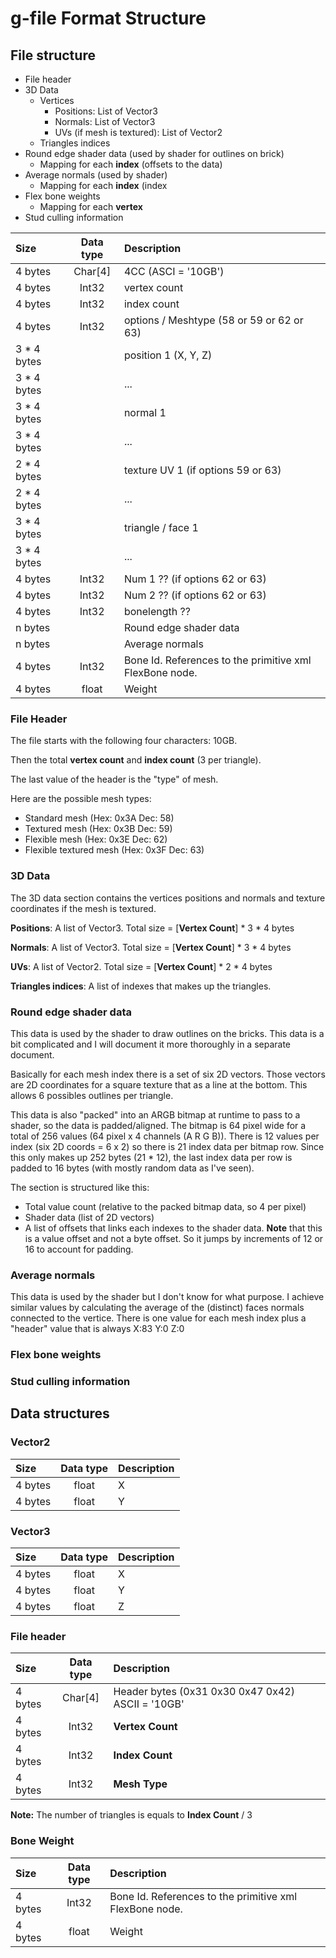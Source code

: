 # g-file Format Structure
## File structure
* File header
* 3D Data
  * Vertices
    * Positions: List of Vector3
    * Normals: List of Vector3
    * UVs (if mesh is textured): List of Vector2
  * Triangles indices
* Round edge shader data (used by shader for outlines on brick)
  * Mapping for each **index** (offsets to the data)
* Average normals (used by shader)
  * Mapping for each **index** (index
* Flex bone weights
  * Mapping for each **vertex**
* Stud culling information


Size | Data type | Description 
:------- | :---: | :--- 
 4 bytes     | Char[4] | 4CC (ASCI = '10GB')
 4 bytes     | Int32   | vertex count
 4 bytes     | Int32   | index count
 4 bytes     | Int32   | options / Meshtype (58 or 59 or 62 or 63)
 3 * 4 bytes |         | position 1 (X, Y, Z)
 3 * 4 bytes |         | ...
 3 * 4 bytes |         | normal 1
 3 * 4 bytes |         | ...
 2 * 4 bytes |         | texture UV 1 (if options 59 or 63)
 2 * 4 bytes |         | ...
 3 * 4 bytes |         | triangle / face 1
 3 * 4 bytes |         | ...
 4 bytes     | Int32   | Num 1 ?? (if options 62 or 63)
 4 bytes     | Int32   | Num 2 ?? (if options 62 or 63)
 4 bytes     | Int32   | bonelength ??
 n bytes     |         | Round edge shader data
 n bytes     |         | Average normals
 4 bytes     | Int32   | Bone Id. References to the primitive xml FlexBone node.
 4 bytes     | float   | Weight
 
### File Header
The file starts with the following four characters: 10GB.

Then the total **vertex count** and **index count** (3 per triangle).

The last value of the header is the "type" of mesh.

Here are the possible mesh types:
* Standard mesh (Hex: 0x3A Dec: 58)
* Textured mesh (Hex: 0x3B Dec: 59)
* Flexible mesh (Hex: 0x3E Dec: 62)
* Flexible textured mesh (Hex: 0x3F Dec: 63)

### 3D Data
The 3D data section contains the vertices positions and normals and texture coordinates if the mesh is textured.

**Positions**: A list of Vector3. Total size = [**Vertex Count**] \* 3 \* 4 bytes

**Normals**: A list of Vector3. Total size = [**Vertex Count**] \* 3 \* 4 bytes

**UVs**: A list of Vector2. Total size = [**Vertex Count**] \* 2 \* 4 bytes

**Triangles indices**: A list of indexes that makes up the triangles.

### Round edge shader data
This data is used by the shader to draw outlines on the bricks.
This data is a bit complicated and I will document it more thoroughly in a separate document.

Basically for each mesh index there is a set of six 2D vectors.
Those vectors are 2D coordinates for a square texture that as a line at the bottom.
This allows 6 possibles outlines per triangle. 

This data is also "packed" into an ARGB bitmap at runtime to pass to a shader, so the data is padded/aligned.
The bitmap is 64 pixel wide for a total of 256 values (64 pixel x 4 channels (A R G B)).
There is 12 values per index (six 2D coords = 6 x 2) so there is 21 index data per bitmap row.
Since this only makes up 252 bytes (21 * 12), the last index data per row is padded to 16 bytes (with mostly random data as I've seen).

The section is structured like this:
* Total value count (relative to the packed bitmap data, so 4 per pixel)
* Shader data (list of 2D vectors)
* A list of offsets that links each indexes to the shader data. 
**Note** that this is a value offset and not a byte offset. 
So it jumps by increments of 12 or 16 to account for padding.

### Average normals
This data is used by the shader but I don't know for what purpose.
I achieve similar values by calculating the average of the (distinct) faces normals connected to the vertice.
There is one value for each mesh index plus a "header" value that is always X:83 Y:0 Z:0

### Flex bone weights


### Stud culling information


## Data structures
### Vector2
Size | Data type | Description 
:------- | :---: | :--- 
 4 bytes | float | X
 4 bytes | float | Y
 
### Vector3
Size | Data type | Description 
:------- | :---: | :--- 
 4 bytes | float | X
 4 bytes | float | Y
 4 bytes | float | Z
 
### File header
Size | Data type | Description 
:------- | :---: | :--- 
 4 bytes | Char[4] | Header bytes (0x31 0x30 0x47 0x42) ASCII = '10GB'
 4 bytes | Int32 | **Vertex Count**
 4 bytes | Int32 | **Index Count**
 4 bytes | Int32 | **Mesh Type**
 
**Note:** The number of triangles is equals to **Index Count** / 3
 
### Bone Weight
Size | Data type | Description 
:------- | :---: | :--- 
 4 bytes | Int32 | Bone Id. References to the primitive xml FlexBone node.
 4 bytes | float | Weight
 
